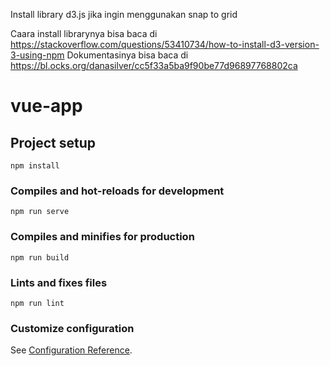 Install library d3.js jika ingin menggunakan snap to grid

Caara install librarynya bisa baca di https://stackoverflow.com/questions/53410734/how-to-install-d3-version-3-using-npm
Dokumentasinya bisa baca di https://bl.ocks.org/danasilver/cc5f33a5ba9f90be77d96897768802ca

# vue-app

## Project setup
```
npm install
```

### Compiles and hot-reloads for development
```
npm run serve
```

### Compiles and minifies for production
```
npm run build
```

### Lints and fixes files
```
npm run lint
```

### Customize configuration
See [Configuration Reference](https://cli.vuejs.org/config/).
